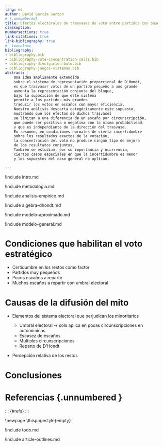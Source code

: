 ```yaml
---
lang: es
author: David García Garzón
# {.unnumbered}
title: Efectos electorales de trasvases de voto entre partidos con base electoral común
classoption:
numbersections: true
link-citations: true
link-bibliography: true
#- twocolumn
bibliography:
- bibliography.bib
- bibliography-vote-concentration-calls.bib
- bibliography-divulgacion-bulo.bib
- bibliography-juegos-sistemas.bib
abstract: |
    Una idea ampliamente extendida
    sobre el sistema de representación proporcional de D'Hondt,
    es que trasvasar votos de un partido pequeño a uno grande
    aumenta la representación conjunta del bloque,
    bajo la suposición de que este sistema
    permite a los partidos más grandes
    traducir los votos en escaños con mayor eficiencia.
    Nuestro análisis descarta categóricamente este supuesto,
    mostrando que los efectos de dichos trasvases
    se limitan a una diferencia de un escaño por circunscripción,
    que puede ser positiva o negativa con la misma probabilidad,
    y que es independiente de la dirección del trasvase.
    En resumen, en condiciones normales de cierta incertidumbre
    sobre los resultados exactos de la votación,
    la concentración del voto no produce ningún tipo de mejora
    de los resultados conjuntos.
    También se estudian, por su importancia y ocurrencia,
    ciertos casos especiales en que la incertidumbre es menor
    y los supuestos del caso general no aplican.

---
```


!include intro.md

!include metodologia.md

!include analisis-empirico.md

!include algebra-dhondt.md

!include modelo-aproximado.md

!include modelo-general.md

# Condiciones que habilitan el voto estratégico

- Certidumbre en los restos como factor
- Partidos muy pequeños
- Pocos escaños a repartir
- Muchos escaños a repartir con umbral electoral

# Causas de la difusión del mito

- Elementos del sistema electoral que perjudican los minoritarios
    - Umbral electoral -> solo aplica en pocas circunscripciones en autonómicas
    - Escasez de escaños
    - Multiples circunscripciones
    - Reparto de D'Hondt

- Percepción relativa de los restos

# Conclusiones

# Referencias {.unnumbered }

::: {#refs}
:::

\newpage
\thispagestyle{empty}

!include todo.md

!include article-outlines.md


